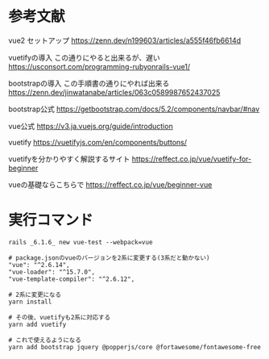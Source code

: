 # 参考文献

vue2 セットアップ
https://zenn.dev/n199603/articles/a555f46fb6614d

vuetifyの導入 この通りにやると出来るが、遅い
https://usconsort.com/programming-rubyonrails-vue1/

bootstrapの導入 この手順書の通りにやれば出来る
https://zenn.dev/jinwatanabe/articles/063c0589987652437025

bootstrap公式
https://getbootstrap.com/docs/5.2/components/navbar/#nav

vue公式
https://v3.ja.vuejs.org/guide/introduction

vuetify
https://vuetifyjs.com/en/components/buttons/

vuetifyを分かりやすく解説するサイト
https://reffect.co.jp/vue/vuetify-for-beginner

vueの基礎ならこちらで
https://reffect.co.jp/vue/beginner-vue

# 実行コマンド

```
rails _6.1.6_ new vue-test --webpack=vue

# package.jsonのvueのバージョンを2系に変更する(3系だと動かない)
"vue": "^2.6.14",
"vue-loader": "^15.7.0",
"vue-template-compiler": "^2.6.12",

# 2系に変更になる
yarn install

# その後、vuetifyも2系に対応する
yarn add vuetify

# これで使えるようになる
yarn add bootstrap jquery @popperjs/core @fortawesome/fontawesome-free
```